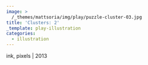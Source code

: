 ```yaml
---
image: >
  /_themes/mattsoria/img/play/puzzle-cluster-03.jpg
title: 'Clusters: 2'
_template: play-illustration
categories:
  - illustration
---
```

<p>
	ink, pixels | 2013
</p>